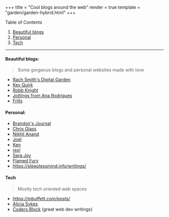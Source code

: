 +++
title = "Cool blogs around the web"
render = true
template = "garden/garden-hybrid.html"
+++
 <!-- 
 {{ img(path="@/garden/Web/blogroll/blogroll.png", class="pict", alt="It's me!") }} 
 ----
 -->


Table of Contents  
1. [Beautiful blogs](#beautiful-blogs)
2. [Personal](#personal)
3. [Tech](#tech)
----

#### Beautiful blogs:
> Some gorgeous blogs and personal websites made with love

* [Rach Smith's Digital Garden](https://rachsmith.com/)
* [Kev Quirk](https://kevquirk.com/)
* [Robb Knight](https://rknight.me/)
* [Jottings from Ana Rodrigues](https://ohhelloana.blog/)
* [Frills](https://frills.dev/)

#### Personal:

* [Brandon's Journal](https://brandons-journal.com/)
* [Chris Glass](https://chrisglass.com/)
* [Nikhil Anand](https://nikhil.io/)
* [Joel](https://joelchrono.xyz/)
* [Ken](https://ken.fyi/blog)
* [rex!](https://rexbarrett.com/posts)
* [Sara Joy](https://sarajoy.dev/basic/blog/)
* [Flamed Fury](https://flamedfury.com/)
* https://sleeplessmind.info/writings/

#### Tech
> Mostly tech oriented web spaces
* https://mbuffett.com/posts/
* [Alicia Sykes](https://www.aliciasykes.com/blog)
* [Coders Block](https://codersblock.com/) (great web dev writings)